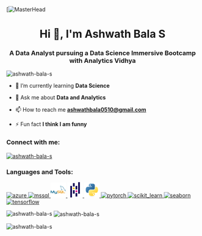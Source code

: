[![MasterHead](https://pimwp.s3-accelerate.amazonaws.com/2022/01/https___specials-images.forbesimg.com_imageserve_615a844b0e678d9d11c5fc26_0x0-1.jpg)
<h1 align="center">Hi 👋, I'm Ashwath Bala S</h1>
<h3 align="center">A Data Analyst pursuing a Data Science Immersive Bootcamp with Analytics Vidhya </h3>

<p align="left"> <img src="https://komarev.com/ghpvc/?username=ashwath-bala-s&label=Profile%20views&color=0e75b6&style=flat" alt="ashwath-bala-s" /> </p>

- 🌱 I’m currently learning **Data Science**

- 💬 Ask me about **Data and Analytics**

- 📫 How to reach me **ashwathbala0510@gmail.com**

- ⚡ Fun fact **I think I am funny**

<h3 align="left">Connect with me:</h3>
<p align="left">
<a href="https://linkedin.com/in/ashwath-bala-s" target="blank"><img align="center" src="https://raw.githubusercontent.com/rahuldkjain/github-profile-readme-generator/master/src/images/icons/Social/linked-in-alt.svg" alt="ashwath-bala-s" height="30" width="40" /></a>
</p>

<h3 align="left">Languages and Tools:</h3>
<p align="left"> <a href="https://azure.microsoft.com/en-in/" target="_blank" rel="noreferrer"> <img src="https://www.vectorlogo.zone/logos/microsoft_azure/microsoft_azure-icon.svg" alt="azure" width="40" height="40"/> </a> <a href="https://www.microsoft.com/en-us/sql-server" target="_blank" rel="noreferrer"> <img src="https://www.svgrepo.com/show/303229/microsoft-sql-server-logo.svg" alt="mssql" width="40" height="40"/> </a> <a href="https://www.mysql.com/" target="_blank" rel="noreferrer"> <img src="https://raw.githubusercontent.com/devicons/devicon/master/icons/mysql/mysql-original-wordmark.svg" alt="mysql" width="40" height="40"/> </a> <a href="https://pandas.pydata.org/" target="_blank" rel="noreferrer"> <img src="https://raw.githubusercontent.com/devicons/devicon/2ae2a900d2f041da66e950e4d48052658d850630/icons/pandas/pandas-original.svg" alt="pandas" width="40" height="40"/> </a> <a href="https://www.python.org" target="_blank" rel="noreferrer"> <img src="https://raw.githubusercontent.com/devicons/devicon/master/icons/python/python-original.svg" alt="python" width="40" height="40"/> </a> <a href="https://pytorch.org/" target="_blank" rel="noreferrer"> <img src="https://www.vectorlogo.zone/logos/pytorch/pytorch-icon.svg" alt="pytorch" width="40" height="40"/> </a> <a href="https://scikit-learn.org/" target="_blank" rel="noreferrer"> <img src="https://upload.wikimedia.org/wikipedia/commons/0/05/Scikit_learn_logo_small.svg" alt="scikit_learn" width="40" height="40"/> </a> <a href="https://seaborn.pydata.org/" target="_blank" rel="noreferrer"> <img src="https://seaborn.pydata.org/_images/logo-mark-lightbg.svg" alt="seaborn" width="40" height="40"/> </a> <a href="https://www.tensorflow.org" target="_blank" rel="noreferrer"> <img src="https://www.vectorlogo.zone/logos/tensorflow/tensorflow-icon.svg" alt="tensorflow" width="40" height="40"/> </a> </p>

<p><img align="left" src="https://github-readme-stats.vercel.app/api/top-langs?username=ashwath-bala-s&show_icons=true&locale=en&layout=compact" alt="ashwath-bala-s" /></p>

<p>&nbsp;<img align="center" src="https://github-readme-stats.vercel.app/api?username=ashwath-bala-s&show_icons=true&locale=en" alt="ashwath-bala-s" /></p>

<p><img align="center" src="https://github-readme-streak-stats.herokuapp.com/?user=ashwath-bala-s&" alt="ashwath-bala-s" /></p>
